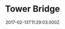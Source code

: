 ---
date: 2017-02-13T11:29:03.000Z
title: Tower Bridge
latitude: 51.50555046555676
longitude: -0.07533788681030273
category: checkin
---